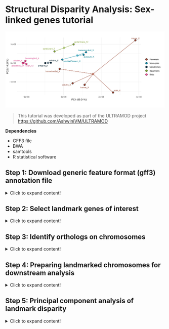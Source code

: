 # Structural Disparity Analysis: Sex-linked genes tutorial

![Amniote_header](https://github.com/nhm-herpetology/genomic-disparity/blob/main/Amniote-busco/Amniote_header.jpg)

>This tutorial was developed as part of the ULTRAMOD project https://github.com/AshwiniVM/ULTRAMOD

**Dependencies**

* GFF3 file
* BWA
* samtools
* R statistical software
  

## Step 1: Download generic feature format (gff3) annotation file
<details>
  <summary>Click to expand content!</summary>

>In this tutorial we will use 16 species of amniote vertebrates from Lovell et al. [2022](https://elifesciences.org/articles/78526) and BUSCO landmarks assocaited with the human X chromosome. The groups include representatives from placental mammals, marsupial mammals, monotreme mammals, birds, and squamate reptiles.  

by Poikela et al. [2024](https://academic.oup.com/gbe/article/16/3/evae024/7628473)

Species | Group  | Chromosome
------------ | -------------  | -------------
_Mus musculus_	| Placental | X 
_Choloepus hoffmannis_	| Placental | X 
_Homo sapiens_	| Placental | X 
_Tursiops truncatus_	| Placental | X
_Rhinolophus ferrumequinum_	| Placental | X
_Sarcophilus harrisii_	| Marsupial| X 
_Trichosurus vulpecula_	| Marsupial | X 
_Monodelphis domestica_	| Marsupial | X 
_Tachyglossus aculeatus_ | Monotreme | 6  
_Ornithorhynchus anatinus_	| Monotreme | 6
_Taeniopygia guttata_ | Bird | 4A
_Cygnus olor_	| Bird | 13
_Calypte anna_ | Bird | 4
_Gallus gallus_ | Bird | 4
_Lacerta agilis_ | Squamate | Z 
_Thamnophis elegans_ | Squamate | 12

**We will download the gff3 file from Lovell et al. (2022)** 

```  
wget https://github.com/jtlovell/GENESPACE_data/raw/refs/heads/master/vertebrates/gffWithOgs.txt.gz
```

</details>

## Step 2: Select landmark genes of interest
<details>
  <summary>Click to expand content!</summary>

  </details>

  ## Step 3: Identify orthologs on chromosomes
<details>
  <summary>Click to expand content!</summary>

  </details>
  
  ## Step 4: Preparing landmarked chromosomes for downstream analysis
<details>
  <summary>Click to expand content!</summary>

  </details>

  ## Step 5: Principal component analysis of landmark disparity
<details>
  <summary>Click to expand content!</summary>

  </details>
